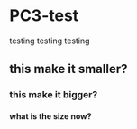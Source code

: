 # PC3-test

testing testing testing

## this make it smaller?

### this make it bigger?

#### what is the size now?

